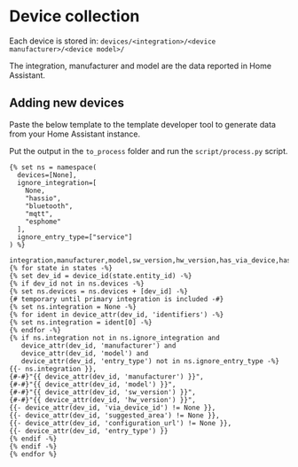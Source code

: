 # Device collection

Each device is stored in: `devices/<integration>/<device manufacturer>/<device model>/`

The integration, manufacturer and model are the data reported in Home Assistant.

## Adding new devices

Paste the below template to the template developer tool to generate data from your Home Assistant instance.

Put the output in the `to_process` folder and run the `script/process.py` script.


```jinja2
{% set ns = namespace(
  devices=[None],
  ignore_integration=[
    None,
    "hassio",
    "bluetooth",
    "mqtt",
    "esphome"
  ],
  ignore_entry_type=["service"]
) %}

integration,manufacturer,model,sw_version,hw_version,has_via_device,has_suggested_area,has_configuration_url,entry_type
{% for state in states -%}
{% set dev_id = device_id(state.entity_id) -%}
{% if dev_id not in ns.devices -%}
{% set ns.devices = ns.devices + [dev_id] -%}
{# temporary until primary integration is included -#}
{% set ns.integration = None -%}
{% for ident in device_attr(dev_id, 'identifiers') -%}
{% set ns.integration = ident[0] -%}
{% endfor -%}
{% if ns.integration not in ns.ignore_integration and
   device_attr(dev_id, 'manufacturer') and
   device_attr(dev_id, 'model') and
   device_attr(dev_id, 'entry_type') not in ns.ignore_entry_type -%}
{{- ns.integration }},
{#-#}"{{ device_attr(dev_id, 'manufacturer') }}",
{#-#}"{{ device_attr(dev_id, 'model') }}",
{#-#}"{{ device_attr(dev_id, 'sw_version') }}",
{#-#}"{{ device_attr(dev_id, 'hw_version') }}",
{{- device_attr(dev_id, 'via_device_id') != None }},
{{- device_attr(dev_id, 'suggested_area') != None }},
{{- device_attr(dev_id, 'configuration_url') != None }},
{{- device_attr(dev_id, 'entry_type') }}
{% endif -%}
{% endif -%}
{% endfor %}
```
